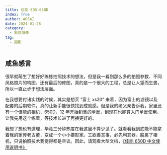 ```yaml
---
title: 佳能 EOS-650D
index: True
author: AOSAI
date: 2024-01-28
category:
  - 摄影摄像
tag:
  - 摄影
---
```


## 咸鱼感言

很早就萌生了想好好练练拍照技术的想法，但是我一看到那么多的拍照参数、不同风格照片的构图、还有最后的修图，真的是一个很大的工程，总是让人望而生畏，所以一直止步于想法层面。

在我想要付诸实践的时候，其实是想买 “富士 xs20” 来着，因为富士的滤镜以及配套的后期软件，真的让新手能很快找到成就感。但是我的老父亲告诉我，家里还有一个佳能的相机，650D，12 年开始销售的单反，到现在也能算入门单反使用，让我先用这个练着，等技术长进了再换更好的。

我想了想也有道理，毕竟三分钟热度在我这里不算少见了。就看看我到底能不能拿着我的家传老古董，变成一个小小摄影家。工欲善其事，必先利其器。脱离了相机，只说拍照技术我觉得都是空谈。因此，请观看大型文档，[《佳能 650D 中文使用说明书》](https://gdlp01.c-wss.com/gds/8/0300007698/03/eos650d-im3-zh.pdf)


